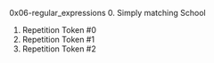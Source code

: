 0x06-regular_expressions
0. Simply matching School
1. Repetition Token #0
2. Repetition Token #1
3. Repetition Token #2
